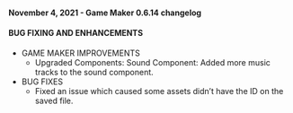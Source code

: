 #### November 4, 2021 - Game Maker 0.6.14 changelog
#### BUG FIXING AND ENHANCEMENTS

- GAME MAKER IMPROVEMENTS
    - Upgraded Components: Sound Component: Added more music tracks to the sound component.
- BUG FIXES
    - Fixed an issue which caused some assets didn’t have the ID on the saved file.


